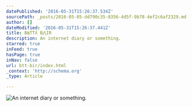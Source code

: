 ```yaml
---
datePublished: '2016-05-31T15:26:37.534Z'
sourcePath: _posts/2016-05-05-dd790c35-8356-4d5f-9b78-4ef2c6af2329.md
author: []
dateModified: '2016-05-31T15:26:37.441Z'
title: B≣TTʎ B⋀IR
description: An internet diary or something.
starred: true
inFeed: true
hasPage: true
inNav: false
url: btt-bir/index.html
_context: 'http://schema.org'
_type: Article

---
```

![An internet diary or something.](https://the-grid-user-content.s3-us-west-2.amazonaws.com/8094ad24-eee6-4130-983b-1699f68e1bfc.jpg)
